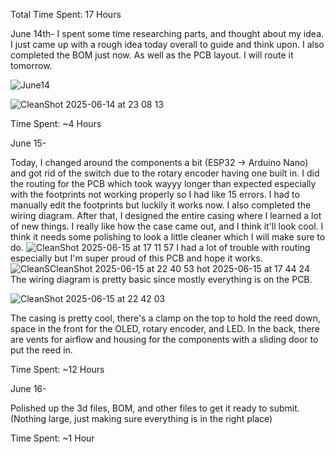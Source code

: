 Total Time Spent: 17 Hours

June 14th-
I spent some time researching parts, and thought about my idea. I just came up with a rough idea today overall to guide and think upon. I also completed the BOM just now. As well as the PCB layout. I will route it tomorrow.

![June14](https://github.com/user-attachments/assets/90c46e42-cd4e-4ce4-a20a-46a0cbb19715)

![CleanShot 2025-06-14 at 23 08 13](https://github.com/user-attachments/assets/2843083c-a598-4e8f-839f-be6540553f37)

Time Spent: ~4 Hours

June 15-

Today, I changed around the components a bit (ESP32 -> Arduino Nano) and got rid of the switch due to the rotary encoder having one built in. I did the routing for the PCB which took wayyy longer than expected especially with the footprints not working properly so I had like 15 errors. I had to manually edit the footprints but luckily it works now. I also completed the wiring diagram. After that, I designed the entire casing where I learned a lot of new things. I really like how the case came out, and I think it'll look cool. I think it needs some polishing to look a little cleaner which I will make sure to do. ![CleanShot 2025-06-15 at 17 11 57](https://github.com/user-attachments/assets/7c7c4b2f-81da-45c3-a09c-8e547b2c4976)
I had a lot of trouble with routing especially but I'm super proud of this PCB and hope it works.
![CleanS![CleanShot 2025-06-15 at 22 40 53](https://github.com/user-attachments/assets/ecce8b8f-1308-4cad-9ebe-20b63bdc63df)
hot 2025-06-15 at 17 44 24](https://github.com/user-attachments/assets/890978d0-dc56-45e4-ab0d-a94e52f04e08)
The wiring diagram is pretty basic since mostly everything is on the PCB.

![CleanShot 2025-06-15 at 22 42 03](https://github.com/user-attachments/assets/d2cb34f2-5f6f-4afa-81dd-ec8380beb35d)

The casing is pretty cool, there's a clamp on the top to hold the reed down, space in the front for the OLED, rotary encoder, and LED. In the back, there are vents for airflow and housing for the components with a sliding door to put the reed in.

Time Spent: ~12 Hours

June 16-

Polished up the 3d files, BOM, and other files to get it ready to submit. (Nothing large, just making sure everything is in the right place)

Time Spent: ~1 Hour

